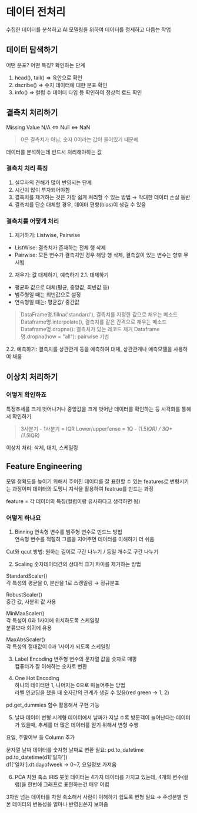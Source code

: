 # 데이터 전처리
수집한 데이터를 분석하고 AI 모델링을 위하여 데이터를 정제하고 다듬는 작업

## 데이터 탐색하기
어떤 분포? 어떤 특징? 확인하는 단계

1. head(), tail() => 육안으로 확인
2. dscribe() => 수치 데이터에 대한 분포 확인
3. info() => 컬럼 수 데이터 타입 등 확인하여 정상적 로드 확인

## 결측치 처리하기
Missing Value
N/A <=> Null <=> NaN

> 0은 결측치가 아님, 숫자 0이라는 값이 들어있기 때문에

데이터를 분석하는데 반드시 처리해야하는 값

### 결측치 처리 특징
1. 실무자의 견해가 많이 반영되는 단계
2. 시간이 많이 투자되어야함
3. 결측치를 제거하는 것은 가장 쉽게 처리할 수 있는 방법 → 막대한 데이터 손실 동반
4. 결측치를 단순 대체할 경우, 데이터 편항(bias)이 생길 수 있음

### 결측치를 어떻게 처리
1. 제거하기: Listwise, Pairwise
  - ListWise: 결측치가 존재하는 전체 행 삭제
  - Pairwise: 모든 변수가 결측치인 경우 해당 행 삭제, 결측값이 있는 변수는 향후 무시됨 

2. 채우기: 값 대체하기, 예측하기
2.1. 대체하기
 - 평균화 값으로 대체(평균, 중앙값, 최빈값 등)
 - 범주형일 때는 최빈값으로 설정
 - 연속형일 떄는: 평균값/ 중간값
> DataFrame명.fillna('standard'), 결측치를 지정한 값으로 채우는 메소드
> Dataframe명.interpolate(), 결측치를 같은 간격으로 채우는 메소드
> Dataframe명.dropna(): 결측치가 있는 레코드 제거
> Dataframe명.dropna(how = "all"): pairwise 기법

2.2. 예측하기: 결측치를 상관관계 등을 예측하여 대체, 상관관계나 예측모델을 사용하여 채움

## 이상치 처리하기
### 어떻게 확인하죠
특정추세를 크게 벗어나거나 중앙값을 크게 벗어난 데이터를 확인하는 등 시각화를 통해서 확인하기

> 3사분기 - 1사분기 = IQR
> Lower/upperfense = 1Q - (1.5*IQR) / 3Q+ (1.5*IQR)  

이상치 처리: 삭제, 대치, 스케일링

## Feature Engineering
모델 정확도를 높이기 위해서 주어진 데이터를 잘 표현할 수 있는 features로 변형시키는 과정이며 데이터의 도멩니 지식을 활용하여 featrue를 만드는 과정

feature = 각 데이터의 특징(컬럼이랑 유사하다고 생각하면 됨)

### 어떻게 하나요
1. Binning
연속형 변수를 범주형 변수로 만드느 방법  
연속형 변수를 적절히 그룹을 지어주면 데이터를 이해하기 더 쉬움

Cut와 qcut 방법: 원하는 길이로 구간 나누기 / 동일 개수로 구간 나누기


2. Scaling
숫자데이터간의 상대적 크기 차이를 제거하는 방법

StandardScaler()  
각 특성의 평균을 0, 분산을 1로 스켕일링 → 정규분포

RobustScaler()  
중간 값, 사분위 값 사용

MinMaxScaler()  
각 특성이 0과 1사이에 위치하도록 스케일링  
분류보다 회귀에 유용

MaxAbsScaler()  
각 특성의 절대값이 0과 1사이가 되도록 스케일링

3. Label Encoding
변주형 변수의 문자열 값을 숫자로 매핑  
컴퓨터가 잘 이해하는 숫자로 변환

4. One Hot Encoding  
하나의 데이터만 1, 나머지는 0으로 마늘어주는 방법  
라벨 인코딩을 했을 때 숫자간의 관계가 생길 수 있음(red green → 1, 2)

pd.get_dummies 함수 활용해서 구현 가능

5. 날짜 데이터 변형
시계형 데이터에서 날짜가 지날 수록 방문객이 늘어난다는 데이터가 있을때, 추세를 더 많은 데이터를 얻기 위해서 변형 수행

요일, 주말여부 등 Column 추가

문자열 날짜 데이터를 숫자형 날짜로 변환 필요: pd.to_datetime  
pd.to_datetime(d1['일자'])  
d1['일자'].dt.dayofweek → 0~7, 요일정보 가져옴  

6. PCA 차원 축소
IRIS 붓꽃 데이터는 4가지 데이터를 가지고 있는데, 4개의 변수(컬럼)을 한번에 그래프로 표현하는건 매우 어렵

3차원 넘는 데이터를 차원 축소해서 사람이 이해하기 쉽도록 변형 필요
→ 주성분별 원본 데이터의 변동성을 얼마나 반영된쓴지 보여줌





